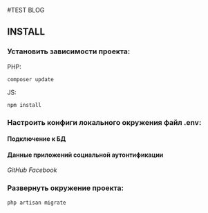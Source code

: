 #TEST BLOG

## INSTALL

### Установить зависимости проекта:
PHP:
```
composer update
```
JS:
```
npm install
```

### Настроить конфиги локального окружения файл .env:
 #### Подключение к БД
 #### Данные приложений социальной аутонтификации 
 _GitHub_
 _Facebook_

### Развернуть окружение проекта:
```
php artisan migrate
```


